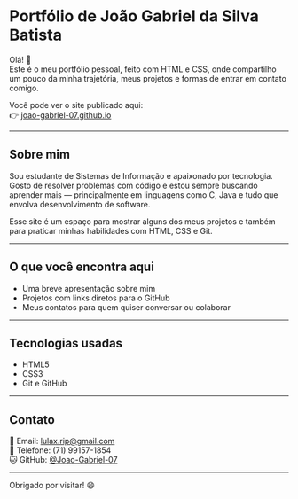 # Portfólio de João Gabriel da Silva Batista

Olá! 👋  
Este é o meu portfólio pessoal, feito com HTML e CSS, onde compartilho um pouco da minha trajetória, meus projetos e formas de entrar em contato comigo.

Você pode ver o site publicado aqui:  
👉 [joao-gabriel-07.github.io](https://joao-gabriel-07.github.io)

---

## Sobre mim

Sou estudante de Sistemas de Informação e apaixonado por tecnologia.  
Gosto de resolver problemas com código e estou sempre buscando aprender mais — principalmente em linguagens como C, Java e tudo que envolva desenvolvimento de software.

Esse site é um espaço para mostrar alguns dos meus projetos e também para praticar minhas habilidades com HTML, CSS e Git.

---

## O que você encontra aqui

- Uma breve apresentação sobre mim
- Projetos com links diretos para o GitHub
- Meus contatos para quem quiser conversar ou colaborar

---

## Tecnologias usadas

- HTML5
- CSS3
- Git e GitHub

---

## Contato

📧 Email: [lulax.rip@gmail.com](mailto:lulax.rip@gmail.com)  
📱 Telefone: (71) 99157-1854  
🐱 GitHub: [@Joao-Gabriel-07](https://github.com/Joao-Gabriel-07)

---

Obrigado por visitar! 😄
